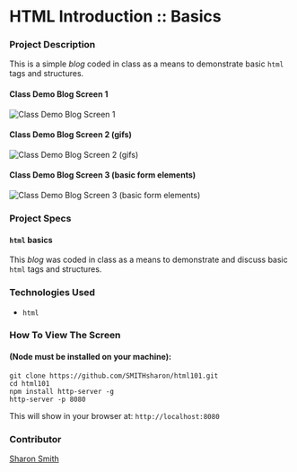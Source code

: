 # HTML Introduction :: Basics

### Project Description 
This is a simple *blog* coded in class as a means to demonstrate basic `html` tags and structures. 


#### Class Demo Blog Screen 1
![Class Demo Blog Screen 1](...)

#### Class Demo Blog Screen 2 (gifs)
![Class Demo Blog Screen 2 (gifs)](...)

#### Class Demo Blog Screen 3 (basic form elements)
![Class Demo Blog Screen 3 (basic form elements)](...)


### Project Specs
#### `html` basics
This *blog* was coded in class as a means to demonstrate and discuss basic `html` tags and structures. 


### Technologies Used
- `html`


### How To View The Screen 
#### (Node must be installed on your machine):
```
git clone https://github.com/SMITHsharon/html101.git
cd html101
npm install http-server -g
http-server -p 8080
```

This will show in your browser at: `http://localhost:8080`


### Contributor
[Sharon Smith](https://github.com/SMITHsharon)
